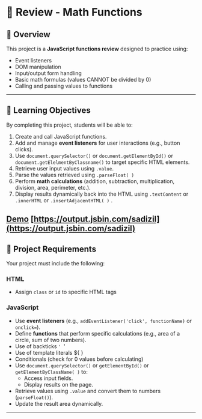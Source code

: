 # 🧮 Review - Math Functions

## 📘 Overview
This project is a **JavaScript functions review** designed to practice using:
- Event listeners  
- DOM manipulation  
- Input/output form handling  
- Basic math formulas (values CANNOT be divided by 0)
- Calling and passing values to functions  

---

## 🎯 Learning Objectives
By completing this project, students will be able to:
1. Create and call JavaScript functions.
2. Add and manage **event listeners** for user interactions (e.g., button clicks).
3. Use `document.querySelector()` or `document.getElementById()` or `document.getElelmentByClassname()` to target specific HTML elements.
4. Retrieve user input values using `.value`.
5. Parse the values retrieved using `.parseFloat( )`
6. Perform **math calculations** (addition, subtraction, multiplication, division, area, perimeter, etc.).
7. Display results dynamically back into the HTML using `.textContent` or `.innerHTML` or `.insertAdjacentHTML( )` .

[Demo](https://output.jsbin.com/sadizil) [https://output.jsbin.com/sadizil](https://output.jsbin.com/sadizil)
---

## 🧩 Project Requirements
Your project must include the following:

### HTML
- Assign `class` or `id` to specific HTML tags 

### JavaScript
- Use **event listeners** (e.g., `addEventListener('click', functionName)` or `onclick=`).
- Define **functions** that perform specific calculations (e.g., area of a circle, sum of two numbers).
- Use of backticks `' `'
- Use of template literals ${ }
- Conditionals (check for 0 values before calculating)
- Use `document.querySelector()` or `getElementById()` or `getElementByClassName( )` to:
  - Access input fields.
  - Display results on the page.
- Retrieve values using `.value` and convert them to numbers (`parseFloat()`).
- Update the result area dynamically.

---
